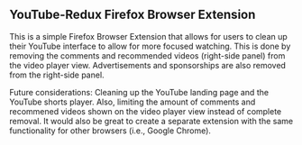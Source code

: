 ## YouTube-Redux Firefox Browser Extension

This is a simple Firefox Browser Extension that allows for users to clean up their YouTube interface to allow for more focused watching. This is done by removing the comments and recommended videos (right-side panel) from the video player view. Advertisements and sponsorships are also removed from the right-side panel. 

Future considerations: Cleaning up the YouTube landing page and the YouTube shorts player. Also, limiting the amount of comments and recommened videos shown on the video player view instead of complete removal. It would also be great to create a separate extension with the same functionality for other browsers (i.e., Google Chrome). 